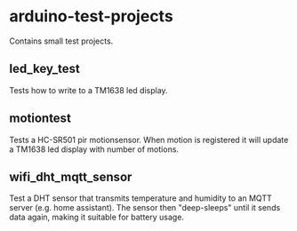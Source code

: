 # arduino-test-projects
Contains small test projects.

## led_key_test
Tests how to write to a TM1638 led display.

## motiontest
Tests a HC-SR501 pir motionsensor. When motion is registered it will update a TM1638 led display with number of motions.

## wifi_dht_mqtt_sensor
Test a DHT sensor that transmits temperature and humidity to an MQTT server (e.g. home assistant). The sensor then "deep-sleeps" until it sends data again, making it suitable for battery usage.
